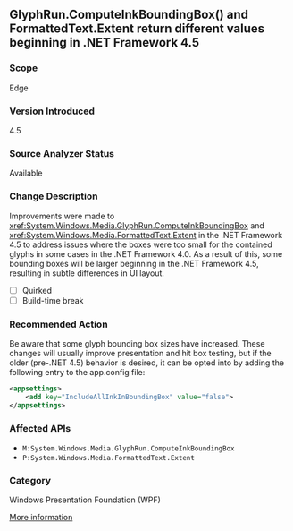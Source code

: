 ## GlyphRun.ComputeInkBoundingBox() and FormattedText.Extent return different values beginning in .NET Framework 4.5

### Scope
Edge

### Version Introduced
4.5

### Source Analyzer Status
Available

### Change Description

Improvements were made to
<xref:System.Windows.Media.GlyphRun.ComputeInkBoundingBox>
and
<xref:System.Windows.Media.FormattedText.Extent> in
the .NET Framework 4.5 to address issues where the boxes were too small for the
contained glyphs in some cases in the .NET Framework 4.0. As a result of this,
some bounding boxes will be larger beginning in the .NET Framework 4.5,
resulting in subtle differences in UI layout.

- [ ] Quirked
- [ ] Build-time break

### Recommended Action

Be aware that some glyph bounding box sizes have increased. These changes will
usually improve presentation and hit box testing, but if the older (pre-.NET
4.5) behavior is desired, it can be opted into by adding the following entry to
the app.config file:

```xml
<appsettings>
	<add key="IncludeAllInkInBoundingBox" value="false">
</appsettings>
```

### Affected APIs
* `M:System.Windows.Media.GlyphRun.ComputeInkBoundingBox`
* `P:System.Windows.Media.FormattedText.Extent`

### Category
Windows Presentation Foundation (WPF)

[More information](https://support.microsoft.com/kb/3009678)

<!-- breaking change id: 114 -->
